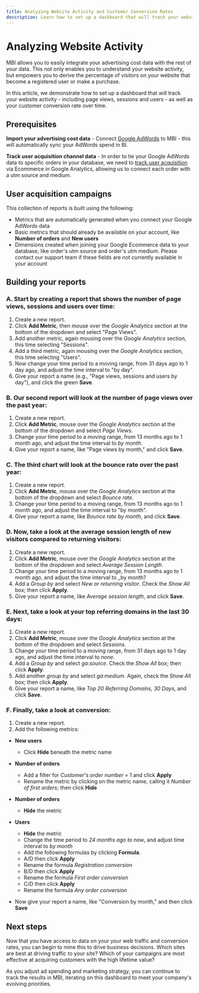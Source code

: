 ```yaml
---
title: Analyzing Website Activity and Customer Conversion Rates
description: Learn how to set up a dashboard that will track your website activity - including page views, sessions and users - as well as your customer conversion rate over time. 
---
```

# Analyzing Website Activity

MBI allows you to easily integrate your advertising cost data with the rest of your data. This not only enables you to understand your website activity, but empowers you to derive the percentage of visitors on your website that become a registered user or make a purchase.

In this article, we demonstrate how to set up a dashboard that will track your website activity - including page views, sessions and users - as well as your customer conversion rate over time.

## Prerequisites

**Import your advertising cost data** - Connect [Google AdWords](../importing-data/integrations/google-adwords.md) to MBI - this will automatically sync your AdWords spend in BI.

**Track user acquisition channel data** - In order to tie your Google AdWords data to specific orders in your database, we need to [track user acquisition](../analysis/google-track-user-acq.md) via Ecommerce in Google Analytics, allowing us to connect each order with a utm source and medium.

## User acquisition campaigns

This collection of reports is built using the following:

* Metrics that are automatically generated when you connect your Google AdWords data
* Basic metrics that should already be available on your account, like **Number of orders** and **New users**
* Dimensions created when joining your Google Ecommerce data to your database, like order's utm source and order's utm medium. Please contact our support team if these fields are not currently available in your account

## Building your reports

### A. Start by creating a report that shows the number of page views, sessions and users over time:

1. Create a new report.
1. Click **Add Metric**, then mouse over the _Google Analytics_ section at the bottom of the dropdown and select "Page Views".
1. Add another metric, again mousing over the _Google Analytics_ section, this time selecting "Sessions".
1. Add a third metric, again mousing over the _Google Analytics_ section, this time selecting "Users".
1. Now change your time period to a moving range, from 31 days ago to 1 day ago, and adjust the time interval to "by day".
1. Give your report a name (e.g., "Page views, sessions and users by day"), and click the green **Save**.

### B. Our second report will look at the number of page views over the past year:

1. Create a new report.
1. Click **Add Metric**, mouse over the _Google Analytics_ section at the bottom of the dropdown and select _Page Views_.
1. Change your time period to a moving range, from 13 months ago to 1 month ago, and adjust the time interval to _by month_.
1. Give your report a name, like "Page views by month," and click **Save**.

### C. The third chart will look at the bounce rate over the past year:

1. Create a new report.
1. Click **Add Metric**, mouse over the _Google Analytics_ section at the bottom of the dropdown and select _Bounce rate_.
1. Change your time period to a moving range, from 13 months ago to 1 month ago, and adjust the time interval to "by month".
1. Give your report a name, like _Bounce rate by month_, and click **Save**.

### D. Now, take a look at the average session length of new visitors compared to returning visitors:

1. Create a new report.
1. Click **Add Metric**, mouse over the _Google Analytics_ section at the bottom of the dropdown and select _Average Session Length_.
1. Change your time period to a moving range, from 13 months ago to 1 month ago, and adjust the time interval to _by month?
1. Add a _Group by_ and select _New or returning visitor_.  Check the _Show All_ box; then click **Apply**.
1. Give your report a name, like _Average session length_, and click **Save**.

### E. Next, take a look at your top referring domains in the last 30 days:

1. Create a new report.
1. Click **Add Metric**, mouse over the _Google Analytics_ section at the bottom of the dropdown and select _Sessions_.
1. Change your time period to a moving range, from 31 days ago to 1 day ago, and adjust the time interval to _none_.
1. Add a _Group by_ and select _ga:source_.  Check the _Show All_ box; then click **Apply**.
1. Add another _group by_ and select _ga:medium_. Again, check the _Show All_ box; then click **Apply**.
1. Give your report a name, like _Top 20 Referring Domains, 30 Days_, and click **Save**.

### F. Finally, take a look at conversion:

1. Create a new report.
1. Add the following metrics:

  * **New users**
    * Click **Hide** beneath the metric name

  * **Number of orders**
    * Add a filter for _Customer's order number_ = 1 and click **Apply**
    * Rename the metric by clicking on the metric name, calling it _Number of first orders;_ then click **Hide**

  * **Number of orders**
    * **Hide** the metric

  * **Users**
    * **Hide** the metric
    * Change the time period to _24 months ago to now_, and adjust time interval to _by month_
    * Add the following formulas by clicking **Formula**.
    * A/D then click **Apply**
    * Rename the formula _Registration conversion_
    * B/D then click **Apply**
    * Rename the formula _First order conversion_
    * C/D then click **Apply**
    * Rename the formula _Any order conversion_

  * Now give your report a name, like "Conversion by month," and then click **Save**

## Next steps

Now that you have access to data on your your web traffic and conversion rates, you can begin to mine this to drive business decisions. Which sites are best at driving traffic to your site?  Which of your campaigns are most effective at acquiring customers with the high lifetime value?

As you adjust ad spending and marketing strategy, you can continue to track the results in MBI, iterating on this dashboard to meet your company's evolving priorities.
